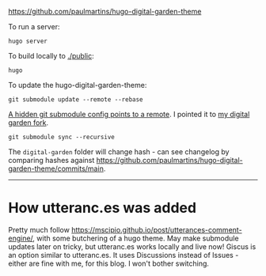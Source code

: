 https://github.com/paulmartins/hugo-digital-garden-theme

To run a server:
```shell
hugo server
```

To build locally to [./public](./public):
```shell
hugo
```

To update the hugo-digital-garden-theme:
```shell
git submodule update --remote --rebase
``` 

[A hidden git submodule config points to a remote](.git/modules/themes/digital-garden/config). 
I pointed it to [my digital garden fork](https://github.com/IdiosApps/hugo-digital-garden-theme).
```shell
git submodule sync --recursive
```
The `digital-garden` folder will change hash - can see changelog by comparing hashes against https://github.com/paulmartins/hugo-digital-garden-theme/commits/main.

--- 

# How utteranc.es was added

Pretty much follow https://mscipio.github.io/post/utterances-comment-engine/, with some butchering of a hugo theme.
May make submodule updates later on tricky, but utteranc.es works locally and live now!
Giscus is an option similar to utteranc.es. It uses Discussions instead of Issues - either are fine with me, for this blog. I won't bother switching.
